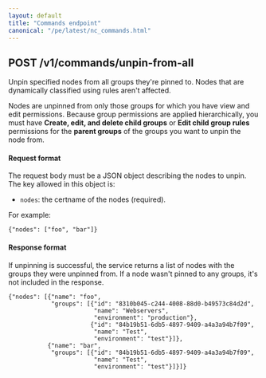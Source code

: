 ```yaml
---
layout: default
title: "Commands endpoint"
canonical: "/pe/latest/nc_commands.html"
---
```



## POST /v1/commands/unpin-from-all

Unpin specified nodes from all groups they're pinned to. Nodes that are dynamically classified using rules aren't affected.

Nodes are unpinned from only those groups for which you have view and edit permissions. Because group permissions are applied hierarchically, you must have **Create, edit, and delete child groups** or **Edit child group rules** permissions for the **parent groups** of the groups you want to unpin the node from.

#### Request format

The request body must be a JSON object describing the nodes to unpin. The key allowed in this object is:

* `nodes`: the certname of the nodes (required).

For example:


    {"nodes": ["foo", "bar"]}


#### Response format

If unpinning is successful, the service returns a list of nodes with the groups they were unpinned from. If a node wasn't pinned to any groups, it's not included in the response.

    {"nodes": [{"name": "foo",
                "groups": [{"id": "8310b045-c244-4008-88d0-b49573c84d2d",
                            "name": "Webservers",
                            "environment": "production"},
                           {"id": "84b19b51-6db5-4897-9409-a4a3a94b7f09",
                            "name": "Test",
                            "environment": "test"}]},
               {"name": "bar",
                "groups": [{"id": "84b19b51-6db5-4897-9409-a4a3a94b7f09",
                            "name": "Test",
                            "environment": "test"}]}]}
